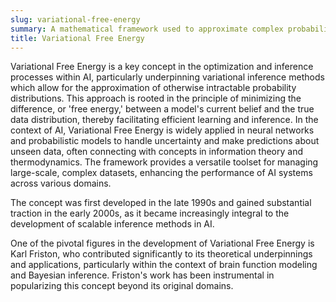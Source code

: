 ```yaml
---
slug: variational-free-energy
summary: A mathematical framework used to approximate complex probability distributions, commonly employed in AI to optimize models and infer latent variables.
title: Variational Free Energy
---
```


Variational Free Energy is a key concept in the optimization and inference processes within AI, particularly underpinning variational inference methods which allow for the approximation of otherwise intractable probability distributions. This approach is rooted in the principle of minimizing the difference, or 'free energy,' between a model's current belief and the true data distribution, thereby facilitating efficient learning and inference. In the context of AI, Variational Free Energy is widely applied in neural networks and probabilistic models to handle uncertainty and make predictions about unseen data, often connecting with concepts in information theory and thermodynamics. The framework provides a versatile toolset for managing large-scale, complex datasets, enhancing the performance of AI systems across various domains.

The concept was first developed in the late 1990s and gained substantial traction in the early 2000s, as it became increasingly integral to the development of scalable inference methods in AI.

One of the pivotal figures in the development of Variational Free Energy is Karl Friston, who contributed significantly to its theoretical underpinnings and applications, particularly within the context of brain function modeling and Bayesian inference. Friston's work has been instrumental in popularizing this concept beyond its original domains.